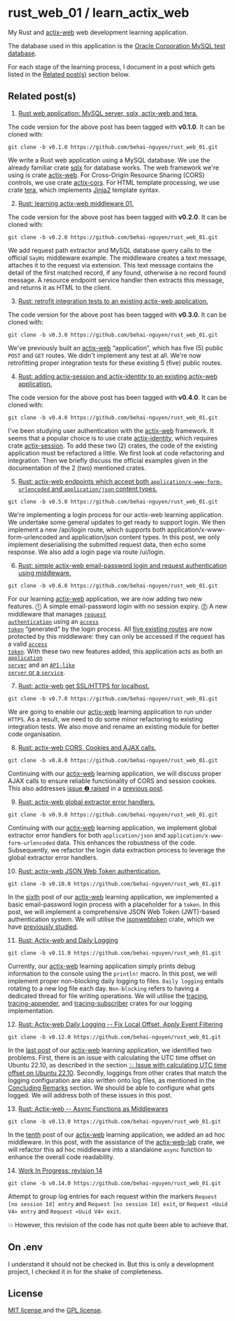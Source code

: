 # rust_web_01 / learn_actix_web

My Rust and [actix-web](https://docs.rs/actix-web/latest/actix_web/) web development learning application.

The database used in this application is the [Oracle Corporation MySQL test database](https://github.com/datacharmer/test_db).

For each stage of the learning process, I document in a post which gets listed in the [Related post(s)](#related-posts) section below.

## Related post(s)

1. [Rust web application: MySQL server, sqlx, actix-web and tera.](https://behainguyen.wordpress.com/2023/10/18/rust-web-application-mysql-server-sqlx-actix-web-and-tera/)

The code version for the above post has been tagged with **v0.1.0**. It can be cloned with:
  
```
git clone -b v0.1.0 https://github.com/behai-nguyen/rust_web_01.git
```

We write a Rust web application using a MySQL database. We use the already familiar crate <a href="https://docs.rs/sqlx/latest/sqlx" title="Crate sqlx" target="_blank">sqlx</a> for database works. The web framework we're using is crate <a href="https://actix.rs/docs/" title="actix-web" target="_blank">actix-web</a>. For Cross-Origin Resource Sharing (CORS) controls, we use crate <a href="https://docs.rs/actix-cors/latest/actix_cors/" title="actix-cors" target="_blank">actix-cors</a>. For HTML template processing, we use crate <a href="https://docs.rs/tera/latest/tera/" title="tera" target="_blank">tera</a>, which implements <a href="http://jinja.pocoo.org/" title="Jinja2" target="_blank">Jinja2</a> template syntax.

2. [Rust: learning actix-web middleware 01.](https://behainguyen.wordpress.com/2023/11/26/rust-learning-actix-web-middleware-01/)

The code version for the above post has been tagged with **v0.2.0**. It can be cloned with:

```
git clone -b v0.2.0 https://github.com/behai-nguyen/rust_web_01.git
```

We add request path extractor and MySQL database query calls to the official <code>SayHi</code> middleware example. The middleware creates a text message, attaches it to the request via extension. This text message contains the detail of the first matched record, if any found, otherwise a no record found message. A resource endpoint service handler then extracts this message, and returns it as HTML to the client.

3. [Rust: retrofit integration tests to an existing actix-web application.](https://behainguyen.wordpress.com/2023/12/31/rust-retrofit-integration-tests-to-an-existing-actix-web-application/)

The code version for the above post has been tagged with **v0.3.0**. It can be cloned with:

```
git clone -b v0.3.0 https://github.com/behai-nguyen/rust_web_01.git
```

We've previously built an <a href="https://docs.rs/actix-web/latest/actix_web/" title="actix-web" target="_blank">actix-web</a> “application”, which has five (5) public <code>POST</code> and <code>GET</code> routes. We didn't implement any test at all. We're now retrofitting proper integration tests for these existing 5 (five) public routes.

4. [Rust: adding actix-session and actix-identity to an existing actix-web application.](https://behainguyen.wordpress.com/2024/01/03/rust-adding-actix-session-and-actix-identity-to-an-existing-actix-web-application/)

The code version for the above post has been tagged with **v0.4.0**. It can be cloned with:

```
git clone -b v0.4.0 https://github.com/behai-nguyen/rust_web_01.git
```

I've been studying user authentication with the <a href="https://docs.rs/actix-web/latest/actix_web/" title="actix-web" target="_blank">actix-web</a> framework. It seems that a popular choice is to use crate <a href="https://docs.rs/actix-identity/latest/actix_identity/" title="Crate actix_identity" target="_blank">actix-identity</a>, which requires crate <a href="https://docs.rs/actix-session/latest/actix_session/" title="Crate actix_session" target="_blank">actix-session</a>. To add these two (2) crates, the code of the existing application must be refactored a little. We first look at code refactoring and integration. Then we briefly discuss the official examples given in the documentation of the 2 (two) mentioned crates.

5. [Rust: actix-web endpoints which accept both ``application/x-www-form-urlencoded`` and ``application/json`` content types.](https://behainguyen.wordpress.com/2024/01/14/rust-actix-web-endpoints-which-accept-both-application-x-www-form-urlencoded-and-application-json-content-types/)

```
git clone -b v0.5.0 https://github.com/behai-nguyen/rust_web_01.git
```

We're implementing a login process for our actix-web learning application. We undertake some general updates to get ready to support login. We then implement a new /api/login route, which supports both application/x-www-form-urlencoded and application/json content types. In this post, we only implement deserialising the submitted request data, then echo some response. We also add a login page via route /ui/login.

6. [Rust: simple actix-web email-password login and request authentication using middleware.](https://behainguyen.wordpress.com/2024/01/28/rust-simple-actix-web-email-password-login-and-request-authentication-using-middleware/)

```
git clone -b v0.6.0 https://github.com/behai-nguyen/rust_web_01.git
```

For our learning <a href="https://docs.rs/actix-web/latest/actix_web/" title="actix-web" target="_blank">actix-web</a> application, we are now adding two new features. ⓵ A simple email-password login with no session expiry. 
⓶ A new middleware that manages 
<a href="https://behainguyen.wordpress.com/2024/01/28/rust-simple-actix-web-email-password-login-and-request-authentication-using-middleware/#definition-request-auth"><code>request authentication</code></a> 
using an 
<a href="https://behainguyen.wordpress.com/2024/01/28/rust-simple-actix-web-email-password-login-and-request-authentication-using-middleware/#definition-access-token"><code>access token</code></a> 
“generated” by the login process. All 
<a href="https://behainguyen.wordpress.com/2024/01/28/rust-simple-actix-web-email-password-login-and-request-authentication-using-middleware/#issues-covered-existing-routes">five existing routes</a> 
are now protected by this middleware: they can only be accessed if the 
request has a valid 
<a href="https://behainguyen.wordpress.com/2024/01/28/rust-simple-actix-web-email-password-login-and-request-authentication-using-middleware/#definition-access-token"><code>access token</code></a>. 
With these two new features added, this application acts as both an 
<a href="https://behainguyen.wordpress.com/2024/01/28/rust-simple-actix-web-email-password-login-and-request-authentication-using-middleware/#definition-app-server"><code>application server</code></a> 
and an 
<a href="https://behainguyen.wordpress.com/2024/01/28/rust-simple-actix-web-email-password-login-and-request-authentication-using-middleware/#definition-api-server"><code>API-like server</code> 
or a <code>service</code></a>.

7. [Rust: actix-web get SSL/HTTPS for localhost.](https://behainguyen.wordpress.com/2024/02/10/rust-actix-web-get-ssl-https-for-localhost/)

```
git clone -b v0.7.0 https://github.com/behai-nguyen/rust_web_01.git
```

We are going to enable our <a href="https://docs.rs/actix-web/latest/actix_web/" title="actix-web" target="_blank">actix-web</a> learning application to run under <code>HTTPS</code>. As a result, we need to do some minor refactoring to existing integration tests. We also move and rename an existing module for better code organisation.

8. [Rust: actix-web CORS, Cookies and AJAX calls.](https://behainguyen.wordpress.com/2024/02/13/rust-actix-web-cors-cookies-and-ajax-calls/)

```
git clone -b v0.8.0 https://github.com/behai-nguyen/rust_web_01.git
```

Continuing with our <a href="https://docs.rs/actix-web/latest/actix_web/" title="actix-web" target="_blank">actix-web</a> learning application, we will discuss proper AJAX calls to ensure reliable functionality of CORS and session cookies. This also addresses <a href="https://behainguyen.wordpress.com/2024/01/28/rust-simple-actix-web-email-password-login-and-request-authentication-using-middleware/#some-current-issues" title="issue ❷ raised" target="_blank">issue ❷ raised</a> in a <a href="https://behainguyen.wordpress.com/2024/01/28/rust-simple-actix-web-email-password-login-and-request-authentication-using-middleware/" title="Rust: simple actix-web email-password login and request authentication using middleware." target="_blank">previous post</a>.

9. [Rust: actix-web global extractor error handlers.](https://behainguyen.wordpress.com/2024/02/16/rust-actix-web-global-extractor-error-handlers/)

```
git clone -b v0.9.0 https://github.com/behai-nguyen/rust_web_01.git
```

Continuing with our <a href="https://docs.rs/actix-web/latest/actix_web/" title="actix-web" target="_blank">actix-web</a> learning application, we implement global extractor error handlers for both <code>application/json</code> and <code>application/x-www-form-urlencoded</code> data. This enhances the robustness of the code. Subsequently, we refactor the login data extraction process to leverage the global extractor error handlers.

10. [Rust: actix-web JSON Web Token authentication.](https://behainguyen.wordpress.com/2024/02/26/rust-actix-web-json-web-token-authentication/)

```
git clone -b v0.10.0 https://github.com/behai-nguyen/rust_web_01.git
```

In the <a href="https://behainguyen.wordpress.com/2024/01/28/rust-simple-actix-web-email-password-login-and-request-authentication-using-middleware/" title="Rust: simple actix-web email-password login and request authentication using middleware." target="_blank">sixth</a> post of our <a href="https://docs.rs/actix-web/latest/actix_web/" title="actix-web" target="_blank">actix-web</a> learning application, we implemented a basic email-password login process with a placeholder for a <code>token</code>. In this post, we will implement a comprehensive JSON Web Token (JWT)-based authentication system. We will utilise the <a href="https://docs.rs/jsonwebtoken/latest/jsonwebtoken/index.html" title="jsonwebtoken" target="_blank">jsonwebtoken</a> crate, which we have <a href="https://behainguyen.wordpress.com/2023/11/20/rust-json-web-token-some-investigative-studies-on-crate-jsonwebtoken/" title="Rust: JSON Web Token -- some investigative studies on crate jsonwebtoken" target="_blank">previously studied</a>.

11. [Rust: Actix-web and Daily Logging](https://behainguyen.wordpress.com/2024/03/13/rust-actix-web-and-daily-logging/)

```
git clone -b v0.11.0 https://github.com/behai-nguyen/rust_web_01.git
```

Currently, our <a href="https://docs.rs/actix-web/latest/actix_web/" title="actix-web" target="_blank">actix-web</a> learning application simply prints debug information to the console using the <code>println!</code> macro. In this post, we will implement proper non-blocking daily logging to files. <code>Daily logging</code> entails rotating to a new log file each day. <code>Non-blocking</code> refers to having a dedicated thread for file writing operations. We will utilise the <a href="https://docs.rs/tracing/latest/tracing/index.html" title="tracing" target="_blank">tracing</a>, <a href="https://docs.rs/tracing-appender/latest/tracing_appender/index.html" title="tracing-appender" target="_blank">tracing-appender</a>, and <a href="https://docs.rs/tracing-subscriber/latest/tracing_subscriber/index.html" title="tracing-subscriber" target="_blank">tracing-subscriber</a> crates for our logging implementation.

12. [Rust: Actix-web Daily Logging -- Fix Local Offset, Apply Event Filtering](https://behainguyen.wordpress.com/2024/03/18/rust-actix-web-daily-logging-fix-local-offset-apply-event-filtering/)

```
git clone -b v0.12.0 https://github.com/behai-nguyen/rust_web_01.git
```

In the <a href="https://behainguyen.wordpress.com/2024/03/13/rust-actix-web-and-daily-logging/#project-layout" title="Rust: Actix-web and Daily Logging" target="_blank">last post</a> of our <a href="https://docs.rs/actix-web/latest/actix_web/" title="actix-web" target="_blank">actix-web</a> learning application, we identified two problems. First, there is an issue with calculating the UTC time offset on Ubuntu 22.10, as described in the section <a href="https://behainguyen.wordpress.com/2024/03/13/rust-actix-web-and-daily-logging/#utcoffset-linux-problem" title="💥 Issue with calculating UTC time offset on Ubuntu 22.10" target="_blank">💥 Issue with calculating UTC time offset on Ubuntu 22.10</a>. Secondly, loggings from other crates that match the logging configuration are also written onto log files, as mentioned in the <a href="https://behainguyen.wordpress.com/2024/03/13/rust-actix-web-and-daily-logging/#concluding-remarks" title="Concluding Remarks" target="_blank">Concluding Remarks</a> section. We should be able to configure what gets logged. We will address both of these issues in this post.

13. [Rust: Actix-web -- Async Functions as Middlewares](https://behainguyen.wordpress.com/2024/03/20/rust-actix-web-async-functions-as-middlewares/)

```
git clone -b v0.13.0 https://github.com/behai-nguyen/rust_web_01.git
```

In the <a href="https://behainguyen.wordpress.com/2024/02/26/rust-actix-web-json-web-token-authentication/" title="Rust: actix-web JSON Web Token authentication" target="_blank">tenth</a> post of our <a href="https://docs.rs/actix-web/latest/actix_web/" title="actix-web" target="_blank">actix-web</a> learning application, we added an ad hoc middleware. In this post, with the assistance of the <a href="https://docs.rs/actix-web-lab/latest/actix_web_lab/index.html" title="actix-web-lab" target="_blank">actix-web-lab</a> crate, we will refactor this ad hoc middleware into a standalone <code>async</code> function to enhance the overall code readability.

14. [Work In Progress: revision 14](https://github.com/behai-nguyen/rust_web_01/blob/main/src/wip/revision_014.md)

```
git clone -b v0.14.0 https://github.com/behai-nguyen/rust_web_01.git
```

Attempt to group log entries for each request within the markers ``Request [no session Id] entry`` and ``Request [no session Id] exit``, or ``Request <Uuid V4> entry`` and ``Request <Uuid V4> exit``.

💥 However, this revision of the code has not quite been able to achieve that.

## On .env

I understand it should not be checked in. But this is only a development project, I checked it in for the shake of completeness.

## License
[ MIT license ](http://www.opensource.org/licenses/mit-license.php)
and the [ GPL license](http://www.gnu.org/licenses/gpl.html).
